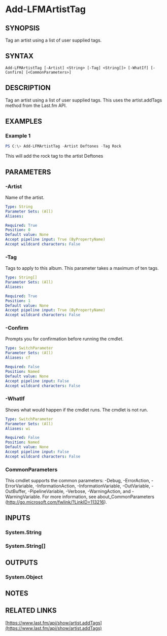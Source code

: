 # Add-LFMArtistTag

## SYNOPSIS
Tag an artist using a list of user supplied tags.

## SYNTAX

```
Add-LFMArtistTag [-Artist] <String> [-Tag] <String[]> [-WhatIf] [-Confirm] [<CommonParameters>]
```

## DESCRIPTION
Tag an artist using a list of user supplied tags. This uses the artist.addTags method from the Last.fm API.

## EXAMPLES

### Example 1
```powershell
PS C:\> Add-LFMArtistTag -Artist Deftones -Tag Rock
```

This will add the rock tag to the artist Deftones

## PARAMETERS

### -Artist
Name of the artist.

```yaml
Type: String
Parameter Sets: (All)
Aliases:

Required: True
Position: 0
Default value: None
Accept pipeline input: True (ByPropertyName)
Accept wildcard characters: False
```

### -Tag
Tags to apply to this album. This parameter takes a maximum of ten tags.

```yaml
Type: String[]
Parameter Sets: (All)
Aliases:

Required: True
Position: 1
Default value: None
Accept pipeline input: True (ByPropertyName)
Accept wildcard characters: False
```

### -Confirm
Prompts you for confirmation before running the cmdlet.

```yaml
Type: SwitchParameter
Parameter Sets: (All)
Aliases: cf

Required: False
Position: Named
Default value: None
Accept pipeline input: False
Accept wildcard characters: False
```

### -WhatIf
Shows what would happen if the cmdlet runs.
The cmdlet is not run.

```yaml
Type: SwitchParameter
Parameter Sets: (All)
Aliases: wi

Required: False
Position: Named
Default value: None
Accept pipeline input: False
Accept wildcard characters: False
```

### CommonParameters
This cmdlet supports the common parameters: -Debug, -ErrorAction, -ErrorVariable, -InformationAction, -InformationVariable, -OutVariable, -OutBuffer, -PipelineVariable, -Verbose, -WarningAction, and -WarningVariable. For more information, see about_CommonParameters (http://go.microsoft.com/fwlink/?LinkID=113216).

## INPUTS

### System.String

### System.String[]

## OUTPUTS

### System.Object
## NOTES

## RELATED LINKS

[https://www.last.fm/api/show/artist.addTags](https://www.last.fm/api/show/artist.addTags)
